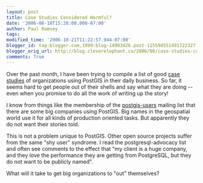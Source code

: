 ```yaml
---
layout: post
title: Case Studies Considered Harmful?
date: '2006-08-18T15:28:00.000-07:00'
author: Paul Ramsey
tags: 
modified_time: '2006-10-21T11:22:57.944-07:00'
blogger_id: tag:blogger.com,1999:blog-14903426.post-115594551491722327
blogger_orig_url: http://blog.cleverelephant.ca/2006/08/case-studies-considered-harmful.html
comments: True
---
```


Over the past month, I have been trying to compile a list of good [case studies](http://postgis.net/) of organizations using PostGIS in their daily business.  So far, it seems hard to get people out of their shells and say what they are doing -- even when you promise to do all the work of writing up the story!

I know from things like the membership of the [postgis-users](http://lists.osgeo.org/mailman/listinfo/postgis-users) mailing list that there are some big companies using PostGIS.  Big names in the geospatial world use it for all kinds of production oriented tasks.  But apparently they do not want their stories told.

This is not a problem unique to PostGIS.  Other open source projects suffer from the same "shy user" syndrome.  I read the postgresql-advocacy list and often see comments to the effect that "my client is a huge company, and they love the performance they are getting from PostgreSQL, but they do not want to be publicly named".  

What will it take to get big organizations to "out" themselves?